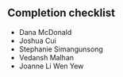 ## Completion checklist
- Dana McDonald
- Joshua Cui
- Stephanie Simangunsong
- Vedansh Malhan
- Joanne Li Wen Yew
